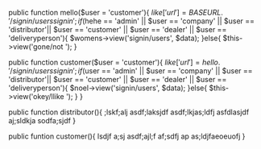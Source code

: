 public function mello($user = 'customer'){
            $like['url'] = BASEURL.'/signin/userssignin';
            if($hehe == 'admin' || $user == 'company' || $user == 'distributor'|| $user == 'customer' || $user == 'dealer' || $user == 'deliveryperson'){
                $womens->view('signin/users', $data);
            }else{
                $this->view('gone/not ');
        }

public function customer($user = 'customer'){
            $like['url'] = hello.'/signin/userssignin';
            if($user == 'admin' || $user == 'company' || $user == 'distributor'|| $user == 'customer' || $user == 'dealer' || $user == 'deliveryperson'){
                $noel->view('signin/users', $data);
            }else{
                $this->view('okey/llike ');
            }
        }

public function distributor(){
    ;lskf;alj
    asdf;laksjdf
    asdf;lkjas;ldfj
    asfdlasjdf
    aj;sldkja
    sodfa;sjdf
}

public funtion customer(){
    lsdjf a;sj
    asdf;ajl;f
    af;sdfj ap
    as;ldjfaeoeuofj
}